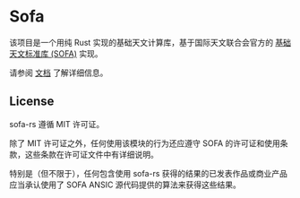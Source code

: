 # Sofa
该项目是一个用纯 Rust 实现的基础天文计算库，基于国际天文联合会官方的 [基础天文标准库 (SOFA)](http://iausofa.org) 实现。

请参阅 [文档](https://docs.rs/sofars/0.1.0) 了解详细信息。

## License
sofa-rs 遵循 MIT 许可证。

除了 MIT 许可证之外，任何使用该模块的行为还应遵守 SOFA 的许可证和使用条款，这些条款在许可证文件中有详细说明。

特别是（但不限于），任何包含使用 sofa-rs 获得的结果的已发表作品或商业产品应当承认使用了 SOFA ANSIC 源代码提供的算法来获得这些结果。
